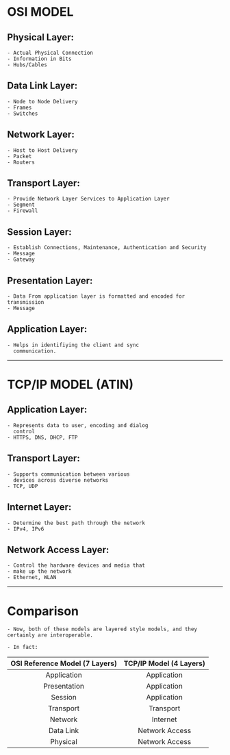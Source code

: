 # OSI MODEL
## Physical Layer:
	- Actual Physical Connection
	- Information in Bits
	- Hubs/Cables

## Data Link Layer:
	- Node to Node Delivery
	- Frames
	- Switches

## Network Layer:
	- Host to Host Delivery
	- Packet
	- Routers

## Transport Layer:
	- Provide Network Layer Services to Application Layer
	- Segment
	- Firewall

## Session Layer:
	- Establish Connections, Maintenance, Authentication and Security
	- Message
	- Gateway

## Presentation Layer:
	- Data From application layer is formatted and encoded for transmission
	- Message

## Application Layer:
	- Helps in identifiying the client and sync 
	  communication.

---

# TCP/IP MODEL (ATIN)
## Application Layer:
	- Represents data to user, encoding and dialog 
	  control
	- HTTPS, DNS, DHCP, FTP

## Transport Layer:
	- Supports communication between various 
	  devices across diverse networks
	- TCP, UDP

## Internet Layer:
	- Determine the best path through the network
	- IPv4, IPv6

## Network Access Layer:
	- Control the hardware devices and media that 
	- make up the network
	- Ethernet, WLAN

---

# Comparison
	- Now, both of these models are layered style models, and they certainly are interoperable.
	
	- In fact:
	
| OSI Reference Model (7 Layers) | TCP/IP Model (4 Layers) |
|:------------------------------:|:-----------------------:|
|          Application           |       Application       |
|          Presentation          |       Application       |
|            Session             |       Application       |
|           Transport            |        Transport        |
|            Network             |        Internet         |
|           Data Link            |     Network Access      |
|            Physical            |     Network Access      |
